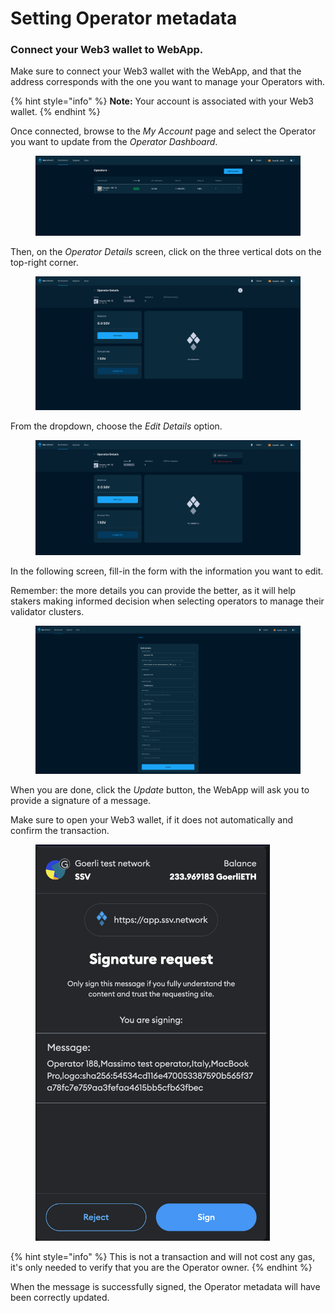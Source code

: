 # Setting Operator metadata

### Connect your Web3 wallet to WebApp.

Make sure to connect your Web3 wallet with the WebApp, and that the address corresponds with the one you want to manage your Operators with.

{% hint style="info" %}
**Note:** Your account is associated with your Web3 wallet.
{% endhint %}

Once connected, browse to the _My Account_ page and select the Operator you want to update from the _Operator Dashboard_.

<figure><img src="../../.gitbook/assets/withdrawing_earnings_1.png" alt=""><figcaption></figcaption></figure>

Then, on the _Operator Details_ screen, click on the three vertical dots on the top-right corner.

<figure><img src="../../.gitbook/assets/setting_operator_metadata_1.png" alt=""><figcaption></figcaption></figure>

From the dropdown, choose the _Edit Details_ option.

<figure><img src="../../.gitbook/assets/setting_operator_metadata_2.png" alt=""><figcaption></figcaption></figure>

In the following screen, fill-in the form with the information you want to edit.

Remember: the more details you can provide the better, as it will help stakers making informed decision when selecting operators to manage their validator clusters.

<figure><img src="../../.gitbook/assets/setting_operator_metadata_3.png" alt=""><figcaption></figcaption></figure>

When you are done, click the _Update_ button, the WebApp will ask you to provide a signature of a message.

Make sure to open your Web3 wallet, if it does not automatically and confirm the transaction.

<figure><img src="../../.gitbook/assets/setting_operator_metadata_4 (1).png" alt="" width="375"><figcaption></figcaption></figure>

{% hint style="info" %}
This is not a transaction and will not cost any gas, it's only needed to verify that you are the Operator owner.
{% endhint %}

When the message is successfully signed, the Operator metadata will have been correctly updated.
